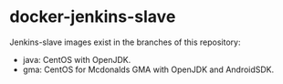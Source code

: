 # docker-jenkins-slave

Jenkins-slave images exist in the branches of this repository:
- java: CentOS with OpenJDK.
- gma: CentOS for Mcdonalds GMA with OpenJDK and AndroidSDK.

